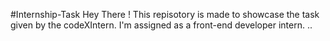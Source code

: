 #Internship-Task
Hey There !
This repisotory is made to showcase the task given by the codeXIntern.
I'm assigned as a front-end developer intern.
.. 

